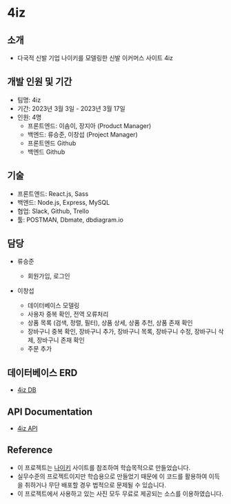 # 4iz

## 소개

- 다국적 신발 기업 나이키를 모델링한 신발 이커머스 사이트 4iz

## 개발 인원 및 기간

- 팀명: 4iz
- 기간: 2023년 3월 3일 - 2023년 3월 17일
- 인원: 4명
  - 프론트엔드: 이솜이, 장지아 (Product Manager)
  - 백엔드: 류승준, 이창섭 (Project Manager)
  - 프론트엔드 Github
  - 백엔드 Github

## 기술

- 프론트엔드: React.js, Sass
- 백엔드: Node.js, Express, MySQL
- 협업: Slack, Github, Trello
- 툴: POSTMAN, Dbmate, dbdiagram.io

## 담당

- 류승준

  - 회원가입, 로그인

- 이창섭
  - 데이터베이스 모델링
  - 사용자 중복 확인, 전역 오류처리
  - 상품 목록 (검색, 정렬, 필터), 상품 상세, 상품 추천, 상품 존재 확인
  - 장바구니 중복 확인, 장바구니 추가, 장바구니 목록, 장바구니 수정, 장바구니 삭제, 장바구니 존재 확인
  - 주문 추가

## 데이터베이스 ERD

- <a href="https://dbdiagram.io/d/6403f9b0296d97641d857528" target="_blank">4iz DB</a>

## API Documentation

- <a href="https://documenter.getpostman.com/view/18098390/2s93JzKzpF" target="_blank">4iz API</a>

## Reference

- 이 프로젝트는 <a href="https://www.nike.com/kr/" target="_blank">나이키</a> 사이트를 참조하여 학습목적으로 만들었습니다.
- 실무수준의 프로젝트이지만 학습용으로 만들었기 때문에 이 코드를 활용하여 이득을 취하거나 무단 배포할 경우 법적으로 문제될 수 있습니다.
- 이 프로젝트에서 사용하고 있는 사진 모두 무료로 제공되는 소스를 이용하였습니다.
